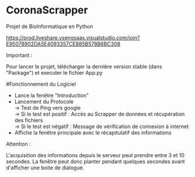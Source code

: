 # CoronaScrapper
Projet de BioInformatique en Python


https://prod.liveshare.vsengsaas.visualstudio.com/join?E95078902DA5E4093357CE885B578B6BC308

Important :<br>

Pour lancer le projet, télécharger la dernière version stable (dans "Package") et executer le fichier App.py


#Fonctionnement du Logiciel

- Lance la fenêtre "Introduction"<br>
- Lancement du Protocole <br>
  -> Test de Ping vers google <br>
    -> Si le test est positif : Accès au Scrapper de données et récupération des fichiers<br>
    -> Si le test est négatif : Message de vérification de connexion à internet<br>
- Affiche la fenêtre principale avec le récapitulatif des informations

Attention :

L'acquisition des informations depuis le serveur peut prendre entre 3 et 10 secondes. La fenêtre peut donc planter pendant quelques secondes avant d'afficher une boite de dialogue.

